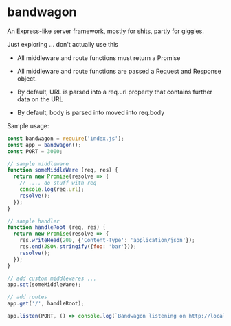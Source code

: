 # bandwagon
An Express-like server framework, mostly for shits, partly for giggles.

Just exploring ... don't actually use this

- All middleware and route functions must return a Promise
- All middleware and route functions are passed a Request and Response object.

- By default, URL is parsed into a req.url property that contains further data on the URL
- By default, body is parsed into moved into req.body

Sample usage:

```js
const bandwagon = require('index.js');
const app = bandwagon();
const PORT = 3000;

// sample middleware
function someMiddleWare (req, res) {
  return new Promise(resolve => {
    // .... do stuff with req
    console.log(req.url);
    resolve();
  });
}

// sample handler
function handleRoot (req, res) {
  return new Promise(resolve => {
    res.writeHead(200, {'Content-Type': 'application/json'});
    res.end(JSON.stringify({foo: 'bar'}));
    resolve();
  });
}

// add custom middlewares ...
app.set(someMiddleWare);

// add routes
app.get('/', handleRoot);

app.listen(PORT, () => console.log(`Bandwagon listening on http://localhost:${PORT}`));
```
